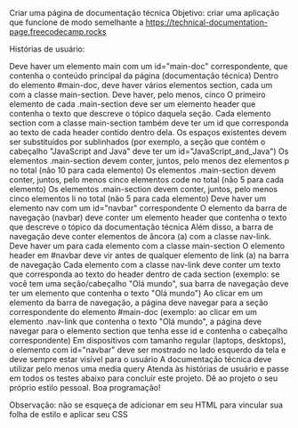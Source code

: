 Criar uma página de documentação técnica
Objetivo: criar uma aplicação que funcione de modo semelhante a https://technical-documentation-page.freecodecamp.rocks

Histórias de usuário:

Deve haver um elemento main com um id="main-doc" correspondente, que contenha o conteúdo principal da página (documentação técnica)
Dentro do elemento #main-doc, deve haver vários elementos section, cada um com a classe main-section. Deve haver, pelo menos, cinco
O primeiro elemento de cada .main-section deve ser um elemento header que contenha o texto que descreve o tópico daquela seção.
Cada elemento section com a classe main-section também deve ter um id que corresponda ao texto de cada header contido dentro dela. Os espaços existentes devem ser substituídos por sublinhados (por exemplo, a seção que contém o cabeçalho "JavaScript and Java" deve ter um id="JavaScript_and_Java")
Os elementos .main-section devem conter, juntos, pelo menos dez elementos p no total (não 10 para cada elemento)
Os elementos .main-section devem conter, juntos, pelo menos cinco elementos code no total (não 5 para cada elemento)
Os elementos .main-section devem conter, juntos, pelo menos cinco elementos li no total (não 5 para cada elemento)
Deve haver um elemento nav com um id="navbar" correspondente
O elemento da barra de navegação (navbar) deve conter um elemento header que contenha o texto que descreve o tópico da documentação técnica
Além disso, a barra de navegação deve conter elementos de âncora (a) com a classe nav-link. Deve haver um para cada elemento com a classe main-section
O elemento header em #navbar deve vir antes de qualquer elemento de link (a) na barra de navegação
Cada elemento com a classe nav-link deve conter um texto que corresponda ao texto do header dentro de cada section (exemplo: se você tem uma seção/cabeçalho "Olá mundo", sua barra de navegação deve ter um elemento que contenha o texto "Olá mundo")
Ao clicar em um elemento da barra de navegação, a página deve navegar para a seção correspondente do elemento #main-doc (exemplo: ao clicar em um elemento .nav-link que contenha o texto "Olá mundo", a página deve navegar para o elemento section que tenha esse id e contenha o cabeçalho correspondente)
Em dispositivos com tamanho regular (laptops, desktops), o elemento com id="navbar" deve ser mostrado no lado esquerdo da tela e deve sempre estar visível para o usuário
A documentação técnica deve utilizar pelo menos uma media query
Atenda às histórias de usuário e passe em todos os testes abaixo para concluir este projeto. Dê ao projeto o seu próprio estilo pessoal. Boa programação!

Observação: não se esqueça de adicionar <link rel="stylesheet" href="styles.css"> em seu HTML para vincular sua folha de estilo e aplicar seu CSS
